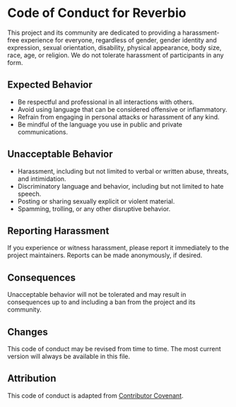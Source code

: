 # Code of Conduct for Reverbio

This project and its community are dedicated to providing a harassment-free experience for everyone, regardless of gender, gender identity and expression, sexual orientation, disability, physical appearance, body size, race, age, or religion. We do not tolerate harassment of participants in any form.

## Expected Behavior

- Be respectful and professional in all interactions with others.
- Avoid using language that can be considered offensive or inflammatory.
- Refrain from engaging in personal attacks or harassment of any kind.
- Be mindful of the language you use in public and private communications.

## Unacceptable Behavior

- Harassment, including but not limited to verbal or written abuse, threats, and intimidation.
- Discriminatory language and behavior, including but not limited to hate speech.
- Posting or sharing sexually explicit or violent material.
- Spamming, trolling, or any other disruptive behavior.

## Reporting Harassment

If you experience or witness harassment, please report it immediately to the project maintainers. Reports can be made anonymously, if desired.

## Consequences

Unacceptable behavior will not be tolerated and may result in consequences up to and including a ban from the project and its community.

## Changes

This code of conduct may be revised from time to time. The most current version will always be available in this file.

## Attribution

This code of conduct is adapted from [Contributor Covenant](https://www.contributor-covenant.org/).

